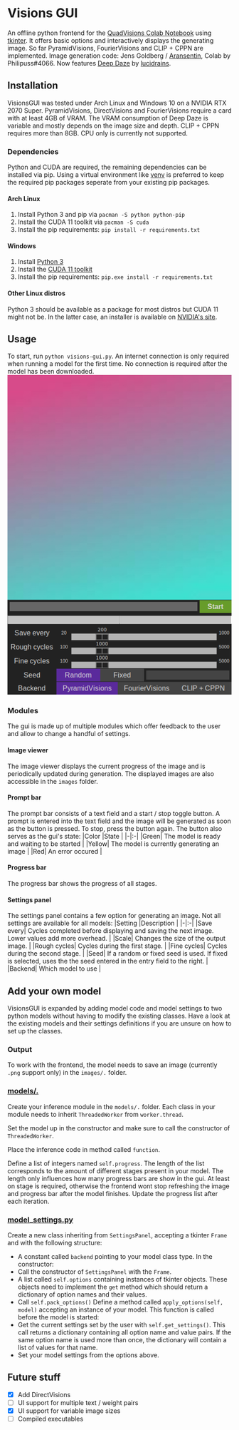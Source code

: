# Visions GUI

An offline python frontend for the [QuadVisions Colab Notebook](https://colab.research.google.com/drive/1qgMT4-_kDIgZnNGMmrxmwzT3N6Ittw6B?usp=sharing#scrollTo=OOd34BtkuK63) using [tkinter](https://docs.python.org/3/library/tkinter.html).
It offers basic options and interactively displays the generating image. So far PyramidVisions, FourierVisions and CLIP + CPPN are implemented. Image generation code: Jens Goldberg / [Aransentin](https://https//twitter.com/aransentin), Colab by Philipuss#4066.
Now features [Deep Daze](https://github.com/lucidrains/deep-daze) by [lucidrains](https://github.com/lucidrains).

## Installation
VisionsGUI was tested under Arch Linux and Windows 10 on a NVIDIA RTX 2070 Super. PyramidVisions, DirectVisions and FourierVisions require a card with at least 4GB of VRAM. The VRAM consumption of Deep Daze is variable and mostly depends on the image size and depth. CLIP + CPPN requires more than 8GB. CPU only is currently not supported.
### Dependencies
Python and CUDA are required, the remaining dependencies can be installed via pip. Using a virtual environment like [venv](https://docs.python.org/3/library/venv.html) is preferred to keep the required pip packages seperate from your existing pip packages.
#### Arch Linux
1) Install Python 3 and pip via `pacman -S python python-pip`
2) Install the CUDA 11 toolkit via `pacman -S cuda`
3) Install the pip requirements: `pip install -r requirements.txt`

#### Windows
1) Install [Python 3](https://www.python.org/downloads/windows/)
2) Install the [CUDA 11 toolkit](https://developer.nvidia.com/cuda-downloads?target_os=Windows&target_arch=x86_64)
3) Install the pip requirements: `pip.exe install -r requirements.txt`

#### Other Linux distros
Python 3 should be available as a package for most distros but CUDA 11 might not be. In the latter case, an installer is available on [NVIDIA's site](https://developer.nvidia.com/cuda-downloads?target_os=Linux).


## Usage
To start, run `python visions-gui.py`. An internet connection is only required when running a model for the first time. No connection is required after the model has been downloaded.
![alt text](docs/gui_start.png "The GUI")

### Modules
The gui is made up of multiple modules which offer feedback to the user and allow to change a handful of settings.
#### Image viewer
The image viewer displays the current progress of the image and is periodically updated during generation. The displayed images are also accessible in the `images` folder.
#### Prompt bar
The prompt bar consists of a text field and a start / stop toggle button. A prompt is entered into the text field and the image will be generated as soon as the button is pressed. To stop, press the button again.
The button also serves as the gui's state:
|Color |State |
|-|:-|
|Green| The model is ready and waiting to be started |
|Yellow| The model is currently generating an image |
|Red| An error occured |
#### Progress bar
The progress bar shows the progress of all stages.
#### Settings panel
The settings panel contains a few option for generating an image. Not all settings are available for all models:
|Setting |Description |
|-|:-|
|Save every| Cycles completed before displaying and saving the next image. Lower values add more overhead. |
|Scale| Changes the size of the output image. |
|Rough cycles| Cycles during the first stage. |
|Fine cycles| Cycles during the second stage. |
|Seed| If a random or fixed seed is used. If fixed is selected, uses the the seed entered in the entry field to the right. |
|Backend| Which model to use |

## Add your own model
VisionsGUI is expanded by adding model code and model settings to two python models without having to modify the existing classes.
Have a look at the existing models and their settings definitions if you are unsure on how to set up the classes.
### Output
To work with the frontend, the model needs to save an image (currently `.png` support only) in the `images/.` folder.

### [models/.](models)
Create your inference module in the `models/.` folder. Each class in your module needs to inherit `ThreadedWorker` from `worker.thread`.

Set the model up in the constructor and make sure to call the constructor of `ThreadedWorker`.

Place the inference code in method called `function`.

Define a list of integers named `self.progress`. The length of the list corresponds to the amount of different stages present in your model. The length only influences how many progress bars are show in the gui. At least on stage is required, otherwise the frontend wont stop refreshing the image and progress bar after the model finishes. Update the progress list after each iteration.

### [model_settings.py](gui/model_settings.py)
Create a new class inheriting from `SettingsPanel`, accepting a tkinter `Frame` and with the following structure:
- A constant called `backend` pointing to your model class type.
In the constructor:
- Call the constructor of `SettingsPanel` with the `Frame`.
- A list called `self.options` containing instances of tkinter objects. These objects need to implement the `get` method which should return a dictionary of option names and their values.
- Call `self.pack_options()`
Define a method called `apply_options(self, model)` accepting an instance of your model. This function is called before the model is started:
- Get the current settings set by the user with `self.get_settings()`. This call returns a dictionary containing all option name and value pairs. If the same option name is used more than once, the dictionary will contain a list of values for that name.
- Set your model settings from the options above.


## Future stuff
- [x] Add DirectVisions
- [ ] UI support for multiple text / weight pairs
- [x] UI support for variable image sizes
- [ ] Compiled executables
